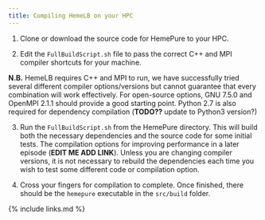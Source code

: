 ```yaml
---
title: Compiling HemeLB on your HPC
---
```


1) Clone or download the source code for HemePure to your HPC.

2) Edit the `FullBuildScript.sh` file to pass the correct C++ and MPI compiler shortcuts for 
   your machine.
   
**N.B.** HemeLB requires C++ and MPI to run, we have successfully tried several different compiler
options/versions but cannot guarantee that every combination will work effectively. For open-source options, 
GNU 7.5.0 and OpenMPI 2.1.1 should provide a good starting point. Python 2.7 is also required for dependency
compilation (**TODO??** update to Python3 version?)

3) Run the `FullBuildScript.sh` from the HemePure directory. This will build both the necessary dependencies and 
   the source code for some initial tests. The compilation options for improving performance in a later episode 
   (**EDIT ME ADD LINK**). Unless you are changing compiler versions, it is not necessary to rebuild the dependencies
   each time you wish to test some different code or compilation option.

4) Cross your fingers for compilation to complete. Once finished, there should be the `hemepure` executable in the 
   `src/build` folder.

{% include links.md %}

